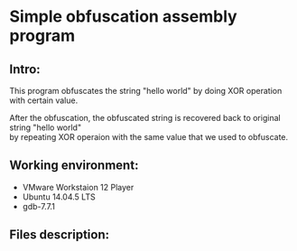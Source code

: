 # Simple obfuscation assembly program

## Intro:  
This program obfuscates the string "hello world" by doing XOR operation with certain value.  

After the obfuscation, the obfuscated string is recovered back to original string "hello world"  
by repeating XOR operaion with the same value that we used to obfuscate.

## Working environment:
- VMware Workstaion 12 Player
- Ubuntu 14.04.5 LTS
- gdb-7.7.1

## Files description:

